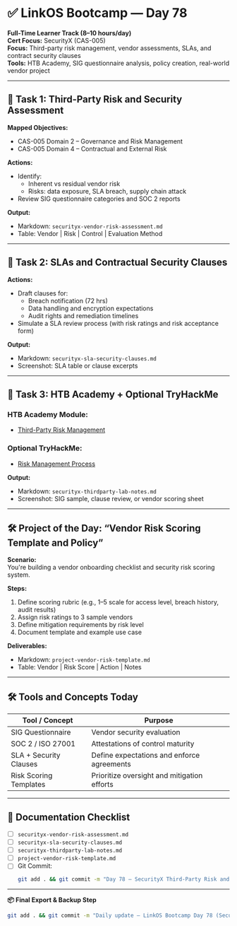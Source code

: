 # ✅ LinkOS Bootcamp — Day 78

**Full-Time Learner Track (8–10 hours/day)**  
**Cert Focus:** SecurityX (CAS-005)  
**Focus:** Third-party risk management, vendor assessments, SLAs, and contract security clauses  
**Tools:** HTB Academy, SIG questionnaire analysis, policy creation, real-world vendor project

---

## 🏢 Task 1: Third-Party Risk and Security Assessment

**Mapped Objectives:**  
- CAS-005 Domain 2 – Governance and Risk Management  
- CAS-005 Domain 4 – Contractual and External Risk

**Actions:**  
- Identify:
  - Inherent vs residual vendor risk  
  - Risks: data exposure, SLA breach, supply chain attack  
- Review SIG questionnaire categories and SOC 2 reports

**Output:**  
- Markdown: `securityx-vendor-risk-assessment.md`  
- Table: Vendor | Risk | Control | Evaluation Method

---

## 🧾 Task 2: SLAs and Contractual Security Clauses

**Actions:**  
- Draft clauses for:
  - Breach notification (72 hrs)  
  - Data handling and encryption expectations  
  - Audit rights and remediation timelines  
- Simulate a SLA review process (with risk ratings and risk acceptance form)

**Output:**  
- Markdown: `securityx-sla-security-clauses.md`  
- Screenshot: SLA table or clause excerpts

---

## 🧪 Task 3: HTB Academy + Optional TryHackMe

### HTB Academy Module:
- [Third-Party Risk Management](https://academy.hackthebox.com/module/125)

### Optional TryHackMe:
- [Risk Management Process](https://tryhackme.com/room/riskmanagementprocess)

**Output:**  
- Markdown: `securityx-thirdparty-lab-notes.md`  
- Screenshot: SIG sample, clause review, or vendor scoring sheet

---

## 🛠️ Project of the Day: “Vendor Risk Scoring Template and Policy”

**Scenario:**  
You're building a vendor onboarding checklist and security risk scoring system.

**Steps:**  
1. Define scoring rubric (e.g., 1–5 scale for access level, breach history, audit results)  
2. Assign risk ratings to 3 sample vendors  
3. Define mitigation requirements by risk level  
4. Document template and example use case

**Deliverables:**  
- Markdown: `project-vendor-risk-template.md`  
- Table: Vendor | Risk Score | Action | Notes

---

## 🛠️ Tools and Concepts Today

| Tool / Concept        | Purpose                                       |
|------------------------|-----------------------------------------------|
| SIG Questionnaire      | Vendor security evaluation                    |
| SOC 2 / ISO 27001      | Attestations of control maturity              |
| SLA + Security Clauses | Define expectations and enforce agreements    |
| Risk Scoring Templates | Prioritize oversight and mitigation efforts   |

---

## 📁 Documentation Checklist

- [ ] `securityx-vendor-risk-assessment.md`  
- [ ] `securityx-sla-security-clauses.md`  
- [ ] `securityx-thirdparty-lab-notes.md`  
- [ ] `project-vendor-risk-template.md`  
- [ ] Git Commit:
  ```bash
  git add . && git commit -m "Day 78 – SecurityX Third-Party Risk and SLA Project" && git push origin main
  ```

---

**📦 Final Export & Backup Step**

```bash
git add . && git commit -m "Daily update – LinkOS Bootcamp Day 78 (SecurityX Vendor Risk)" && git push origin main
```
